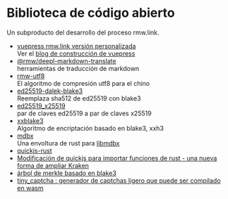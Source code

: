 # Biblioteca de código abierto

Un subproducto del desarrollo del proceso rmw.link.

* [vuepress rmw.link versión personalizada](https://github.com/rmw-link/blog-vuepress2)  
  Ver el [blog de construcción de vuepress](/log/2020-11-29-vuepress.html)
* [@rmw/deepl-markdown-translate](https://www.npmjs.com/package/@rmw/deepl-markdown-translate)  
  herramientas de traducción de markdown
* [rmw-utf8](https://docs.rs/crate/rmw-utf8)  
  El algoritmo de compresión utf8 para el chino
* [ed25519-dalek-blake3](https://github.com/rmw-lib/ed25519_x25519)  
  Reemplaza sha512 de ed25519 con blake3
* [ed25519_x25519](https://github.com/rmw-lib/ed25519_x25519)  
  par de claves ed25519 a par de claves x25519
* [xxblake3](https://docs.rs/crate/xxblake3)  
  Algoritmo de encriptación basado en blake3, xxh3
* [mdbx](https://docs.rs/crate/mdbx)  
  Una envoltura de rust para [libmdbx](https://github.com/erthink/libmdbx)
* [quickjs-rust](https://github.com/rmw-lib/quickjs-rust)
* [Modificación de quickjs para importar funciones de rust - una nueva forma de ampliar Kraken](/log/2022-04-29-quickjs-rust.html)
* [árbol de merkle basado en blake3](/log/2022-06-02-blake3_merkle.html)
* [tiny_captcha : generador de captchas ligero que puede ser compilado en wasm](/log/2022-06-24_tiny_captcha.html)